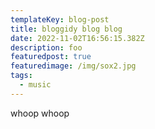 ```yaml
---
templateKey: blog-post
title: bloggidy blog blog
date: 2022-11-02T16:56:15.382Z
description: foo
featuredpost: true
featuredimage: /img/sox2.jpg
tags:
  - music
---
```

whoop whoop